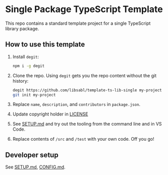 # Single Package TypeScript Template

This repo contains a standard template project for a single TypeScript library package.

## How to use this template

1. Install `degit`:

    ```sh
    npm i -g degit
    ```

2. Clone the repo. Using `degit` gets you the repo content without the git history:

    ```sh
    degit https://github.com/libsabl/template-ts-lib-single my-project
    git init my-project
    ```
4. Replace `name`, `description`, and `contributors` in `package.json`.

5. Update copyright holder in [LICENSE](./LICENSE)

6. See [SETUP.md](./SETUP.md) and try out the tooling from the command line and in VS Code.

7. Replace contents of `/src` and `/test` with your own code. Off you go!


## Developer setup

See [SETUP.md](./SETUP.md), [CONFIG.md](./CONFIG.md).
